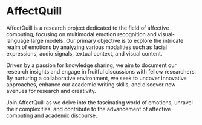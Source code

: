 # AffectQuill
AffectQuill is a research project dedicated to the field of affective computing, focusing on multimodal emotion recognition and visual-language large models. Our primary objective is to explore the intricate realm of emotions by analyzing various modalities such as facial expressions, audio signals, textual context, and visual content.

Driven by a passion for knowledge sharing, we aim to document our research insights and engage in fruitful discussions with fellow researchers. By nurturing a collaborative environment, we seek to uncover innovative approaches, enhance our academic writing skills, and discover new avenues for research and creativity.

Join AffectQuill as we delve into the fascinating world of emotions, unravel their complexities, and contribute to the advancement of affective computing and academic discourse.
